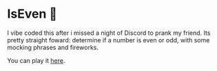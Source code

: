 # IsEven 🤔

I vibe coded this after i missed a night of Discord to prank my friend. Its pretty straight foward: determine if a number is even or odd, with some mocking phrases and fireworks.

You can play it [here](https://mlziade.github.io/isEven/).